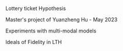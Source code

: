 Lottery ticket Hypothesis 

Master's project of Yuanzheng Hu - May 2023 

Experiments with multi-modal models

Ideals of Fidelity in LTH
